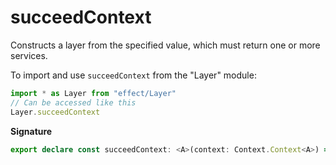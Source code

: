# succeedContext

Constructs a layer from the specified value, which must return one or more
services.

To import and use `succeedContext` from the "Layer" module:

```ts
import * as Layer from "effect/Layer"
// Can be accessed like this
Layer.succeedContext
```

**Signature**

```ts
export declare const succeedContext: <A>(context: Context.Context<A>) => Layer<never, never, A>
```
